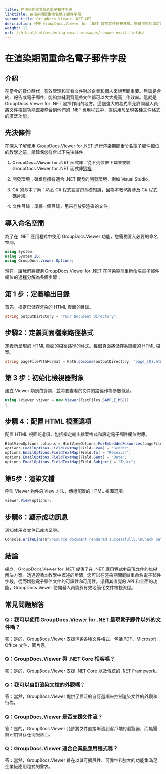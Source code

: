 ```yaml
---
title: 在渲染期間重命名電子郵件字段
linktitle: 在渲染期間重命名電子郵件字段
second_title: GroupDocs.Viewer .NET API
description: 使用 GroupDocs.Viewer for .NET 增強文件檢視體驗。無縫渲染和自訂電子郵件。
weight: 12
url: /zh-hant/net/rendering-email-messages/rename-email-fields/
---
```


# 在渲染期間重命名電子郵件字段

## 介紹

在當今的數位時代，有效管理和查看文件對於企業和個人來說至關重要。無論是合約、報告或電子郵件，能夠無縫瀏覽這些文件都可以大大提高工作效率。這就是 GroupDocs.Viewer for .NET 發揮作用的地方。這個強大的程式庫允許開發人員將文件檢視功能直接整合到他們的 .NET 應用程式中，提供用於呈現各種文件格式的廣泛功能。

## 先決條件

在深入了解使用 GroupDocs.Viewer for .NET 進行渲染期間重命名電子郵件欄位的教學之前，請確保您符合以下先決條件：

1.  GroupDocs.Viewer for .NET 函式庫：從下列位置下載並安裝 GroupDocs.Viewer for .NET 函式庫[這裡](https://releases.groupdocs.com/viewer/net/).

2. 開發環境：確保您擁有適合 .NET 開發的開發環境，例如 Visual Studio。

3. C# 的基本了解：熟悉 C# 程式語言的基礎知識，因為本教學將涉及 C# 程式碼片段。

4. 文件目錄：準備一個目錄，用來存放要渲染的文件。

## 導入命名空間

為了在 .NET 應用程式中使用 GroupDocs.Viewer 功能，您需要匯入必要的命名空間。

```csharp
using System;
using System.IO;
using GroupDocs.Viewer.Options;
```

現在，讓我們將使用 GroupDocs.Viewer for .NET 在渲染期間重新命名電子郵件欄位的過程分解為多個步驟：

## 第 1 步：定義輸出目錄

首先，指定已儲存渲染的 HTML 頁面的目錄。

```csharp
string outputDirectory = "Your Document Directory";
```

## 步驟2：定義頁面檔案路徑格式

定義所呈現的 HTML 頁面的檔案路徑的格式。每個頁面將儲存為單獨的 HTML 檔案。

```csharp
string pageFilePathFormat = Path.Combine(outputDirectory, "page_{0}.html");
```

## 第 3 步：初始化檢視器對象

建立 Viewer 類別的實例，並將要查看的文件的路徑作為參數傳遞。

```csharp
using (Viewer viewer = new Viewer(TestFiles.SAMPLE_MSG))
{
```

## 步驟 4：配置 HTML 視圖選項

配置 HTML 視圖的選項，包括指定輸出檔案格式和設定電子郵件欄位對應。

```csharp
HtmlViewOptions options = HtmlViewOptions.ForEmbeddedResources(pageFilePathFormat);
options.EmailOptions.FieldTextMap[Field.From] = "Sender";
options.EmailOptions.FieldTextMap[Field.To] = "Receiver";
options.EmailOptions.FieldTextMap[Field.Sent] = "Date";
options.EmailOptions.FieldTextMap[Field.Subject] = "Topic";
```

## 第5步：渲染文檔

呼叫 Viewer 物件的 View 方法，傳遞配置的 HTML 視圖選項。

```csharp
viewer.View(options);
```

## 步驟6：顯示成功訊息

通知使用者文件已成功呈現。

```csharp
Console.WriteLine($"\nSource document rendered successfully.\nCheck output in {outputDirectory}.");
```

## 結論

總之，GroupDocs.Viewer for .NET 提供了在 .NET 應用程式中呈現文件的無縫解決方案。透過遵循本教學中概述的步驟，您可以在渲染期間輕鬆重命名電子郵件字段，從而增強電子郵件文件的可讀性和可用性。憑藉其直覺的 API 和全面的功能，GroupDocs.Viewer 使開發人員能夠有效地簡化文件檢視流程。

## 常見問題解答

### Q：我可以使用 GroupDocs.Viewer for .NET 呈現電子郵件以外的文件嗎？

答：是的，GroupDocs.Viewer 支援渲染各種文件格式，包括 PDF、Microsoft Office 文件、圖片等。

### Q：GroupDocs.Viewer 與 .NET Core 相容嗎？

答：是的，GroupDocs.Viewer 支援 .NET Core 以及傳統的 .NET Framework。

### Q：我可以自訂渲染文檔的外觀嗎？

答：當然，GroupDocs.Viewer 提供了廣泛的自訂選項來控制渲染文件的外觀和行為。

### Q：GroupDocs.Viewer 是否支援文件流？

答：是的，GroupDocs.Viewer 允許將文件直接串流到客戶端的瀏覽器，而無需將它們儲存在伺服器上。

### Q：GroupDocs.Viewer 適合企業級應用程式嗎？

答：當然，GroupDocs.Viewer 旨在以其可擴展性、可靠性和強大的功能集滿足企業級應用程式的需求。
